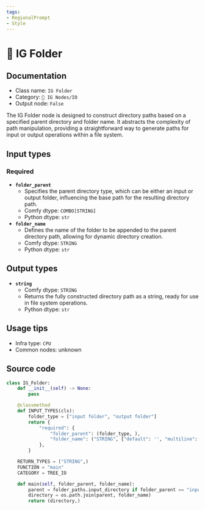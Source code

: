 ```yaml
---
tags:
- RegionalPrompt
- Style
---
```


# 📂 IG Folder
## Documentation
- Class name: `IG Folder`
- Category: `🐓 IG Nodes/IO`
- Output node: `False`

The IG Folder node is designed to construct directory paths based on a specified parent directory and folder name. It abstracts the complexity of path manipulation, providing a straightforward way to generate paths for input or output operations within a file system.
## Input types
### Required
- **`folder_parent`**
    - Specifies the parent directory type, which can be either an input or output folder, influencing the base path for the resulting directory path.
    - Comfy dtype: `COMBO[STRING]`
    - Python dtype: `str`
- **`folder_name`**
    - Defines the name of the folder to be appended to the parent directory path, allowing for dynamic directory creation.
    - Comfy dtype: `STRING`
    - Python dtype: `str`
## Output types
- **`string`**
    - Comfy dtype: `STRING`
    - Returns the fully constructed directory path as a string, ready for use in file system operations.
    - Python dtype: `str`
## Usage tips
- Infra type: `CPU`
- Common nodes: unknown


## Source code
```python
class IG_Folder:
    def __init__(self) -> None:
        pass

    @classmethod
    def INPUT_TYPES(cls):
        folder_type = ["input folder", "output folder"]
        return {
            "required": {
                "folder_parent": (folder_type, ),
                "folder_name": ("STRING", {"default": '', "multiline": False}),
            },
        }

    RETURN_TYPES = ("STRING",)
    FUNCTION = "main"
    CATEGORY = TREE_IO

    def main(self, folder_parent, folder_name):
        parent = folder_paths.input_directory if folder_parent == "input folder" else folder_paths.output_directory
        directory = os.path.join(parent, folder_name)
        return (directory,)

```
